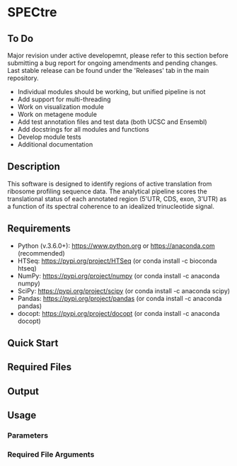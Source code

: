 # SPECtre

## To Do
Major revision under active developemnt, please refer to this section before submitting a bug report for ongoing amendments and pending changes. Last stable release can be found under the 'Releases' tab in the main repository.

* Individual modules should be working, but unified pipeline is not
* Add support for multi-threading
* Work on visualization module
* Work on metagene module
* Add test annotation files and test data (both UCSC and Ensembl)
* Add docstrings for all modules and functions
* Develop module tests
* Additional documentation

## Description
This software is designed to identify regions of active translation from ribosome profiling sequence data. The analytical pipeline scores the translational status of each annotated region (5'UTR, CDS, exon, 3'UTR) as a function of its spectral coherence to an idealized trinucleotide signal.

## Requirements
* Python (v.3.6.0+):	https://www.python.org or https://anaconda.com (recommended)
* HTSeq:	https://pypi.org/project/HTSeq (or conda install -c bioconda htseq)
* NumPy:	https://pypi.org/project/numpy (or conda install -c anaconda numpy)
* SciPy:	https://pypi.org/project/scipy (or conda install -c anaconda scipy)
* Pandas: https://pypi.org/project/pandas (or conda install -c anaconda pandas)
* docopt:	https://pypi.org/project/docopt (or conda install -c anaconda docopt)

## Quick Start

## Required Files

## Output

## Usage

### Parameters

### Required File Arguments
